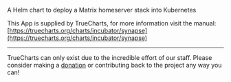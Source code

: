 A Helm chart to deploy a Matrix homeserver stack into Kubernetes

This App is supplied by TrueCharts, for more information visit the manual: [https://truecharts.org/charts/incubator/synapse](https://truecharts.org/charts/incubator/synapse)

---

TrueCharts can only exist due to the incredible effort of our staff.
Please consider making a [donation](https://truecharts.org/sponsor) or contributing back to the project any way you can!
